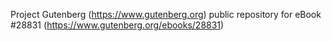 Project Gutenberg (https://www.gutenberg.org) public repository for eBook #28831 (https://www.gutenberg.org/ebooks/28831)
